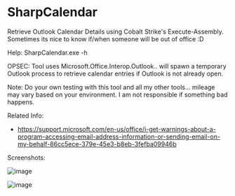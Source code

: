 # SharpCalendar
Retrieve Outlook Calendar Details using Cobalt Strike's Execute-Assembly. 
Sometimes its nice to know if/when someone will be out of office :D

Help: SharpCalendar.exe -h

OPSEC: Tool uses Microsoft.Office.Interop.Outlook.. will spawn a temporary Outlook process to retrieve calendar entries if Outlook is not already open.

Note: Do your own testing with this tool and all my other tools... mileage may vary based on your environment. I am not responsible if something bad happens.

Related Info: 
  - https://support.microsoft.com/en-us/office/i-get-warnings-about-a-program-accessing-email-address-information-or-sending-email-on-my-behalf-86cc5ece-379e-45e3-b8eb-3fefba09946b

Screenshots:

![image](https://user-images.githubusercontent.com/1459500/136432720-a900442d-020d-45da-8408-abdcc385a2b0.png)

![image](https://user-images.githubusercontent.com/1459500/136433104-e1eb2a26-9f7f-4baf-9bd9-0faa6ef4c871.png)
